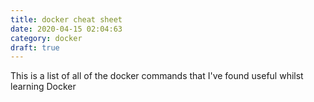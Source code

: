 ```yaml
---
title: docker cheat sheet
date: 2020-04-15 02:04:63
category: docker
draft: true
---
```


This is a list of all of the docker commands that I've found useful whilst learning Docker
